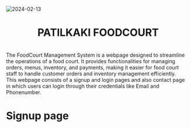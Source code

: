 ![2024-02-13](https://github.com/YAMUNA0403/FOOD-COURT/assets/155550143/1767347e-2108-4b7d-b6ae-1194dd63079a)<h1 style="text-align:center">PATILKAKI FOODCOURT</h1><br>
The FoodCourt Management System is a webpage designed to streamline the operations of a food court. It provides functionalities for managing orders, menus, inventory, and payments, making it easier for food court staff to handle customer orders and inventory management efficiently.
<br>
This webpage consists of a signup and login pages and also contact page in which users can login through their credentials like Email and Phonenumber.
<h1>Signup page</h1>



